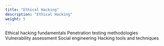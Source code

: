 ```yaml
---
title: "Ethical Hacking"
description: "Ethical Hacking"
weight: 5
---
```


Ethical hacking fundamentals
Penetration testing methodologies
Vulnerability assessment
Social engineering
Hacking tools and techniques